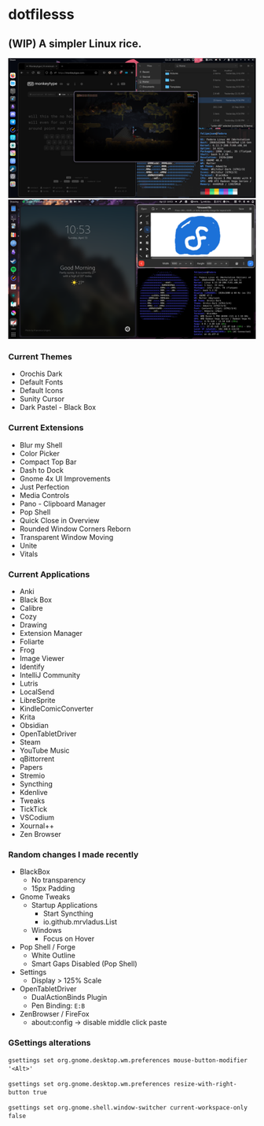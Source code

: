# dotfilesss
## (WIP) A simpler Linux rice.
![](https://github.com/felipe-juan/dotfilesss/blob/main/Screenshot%20from%202024-10-22%2010-11-36.png)
![](https://github.com/felipe-juan/dotfilesss/blob/main/Screenshot%20From%202025-04-13%2010-53-18.png)

### Current Themes
- Orochis Dark
- Default Fonts
- Default Icons
- Sunity Cursor
- Dark Pastel - Black Box

### Current Extensions
- Blur my Shell
- Color Picker
- Compact Top Bar
- Dash to Dock
- Gnome 4x UI Improvements
- Just Perfection
- Media Controls
- Pano - Clipboard Manager
- Pop Shell
- Quick Close in Overview
- Rounded Window Corners Reborn
- Transparent Window Moving
- Unite
- Vitals

### Current Applications
- Anki
- Black Box
- Calibre
- Cozy
- Drawing
- Extension Manager
- Foliarte
- Frog 
- Image Viewer
- Identify
- IntelliJ Community
- Lutris
- LocalSend
- LibreSprite
- KindleComicConverter
- Krita
- Obsidian
- OpenTabletDriver
- Steam
- YouTube Music
- qBittorrent
- Papers
- Stremio
- Syncthing
- Kdenlive
- Tweaks
- TickTick
- VSCodium
- Xournal++
- Zen Browser

### Random changes I made recently
- BlackBox
  - No transparency
  - 15px Padding
- Gnome Tweaks
  - Startup Applications
    - Start Syncthing
    - io.github.mrvladus.List
  - Windows
    - Focus on Hover 
- Pop Shell / Forge
  - White Outline
  - Smart Gaps Disabled (Pop Shell)
- Settings
  - Display > 125% Scale
- OpenTabletDriver
  - DualActionBinds Plugin
  - Pen Binding: `E:B`
- ZenBrowser / FireFox
  - about:config -> disable middle click paste

### GSettings alterations
`gsettings set org.gnome.desktop.wm.preferences mouse-button-modifier '<Alt>'`

`gsettings set org.gnome.desktop.wm.preferences resize-with-right-button true`

`gsettings set org.gnome.shell.window-switcher current-workspace-only false`
